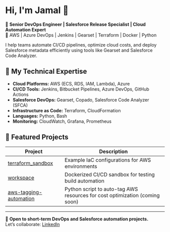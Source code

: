 # Hi, I'm Jamal 👋

💼 **Senior DevOps Engineer | Salesforce Release Specialist | Cloud Automation Expert**  
🚀 AWS | Azure DevOps | Jenkins | Gearset | Terraform | Docker | Python  

I help teams automate CI/CD pipelines, optimize cloud costs, and deploy Salesforce metadata efficiently using tools like Gearset and Salesforce Code Analyzer.

## 🔧 My Technical Expertise
- **Cloud Platforms:** AWS (ECS, RDS, IAM, Lambda), Azure  
- **CI/CD Tools:** Jenkins, Bitbucket Pipelines, Azure DevOps, GitHub Actions  
- **Salesforce DevOps:** Gearset, Copado, Salesforce Code Analyzer (SFCA)  
- **Infrastructure as Code:** Terraform, CloudFormation  
- **Languages:** Python, Bash  
- **Monitoring:** CloudWatch, Grafana, Prometheus  

## 📘 Featured Projects
| Project | Description |
|----------|--------------|
| [terraform_sandbox](https://github.com/jamalmo2/terraform_sandbox) | Example IaC configurations for AWS environments |
| [workspace](https://github.com/jamalmo2/workspace) | Dockerized CI/CD sandbox for testing build automation |
| [aws-tagging-automation](#) | Python script to auto-tag AWS resources for cost optimization (coming soon) |

---
🧩 **Open to short-term DevOps and Salesforce automation projects.**  
Let’s collaborate: [LinkedIn](https://linkedin.com/in/jamalaweismohamed)
